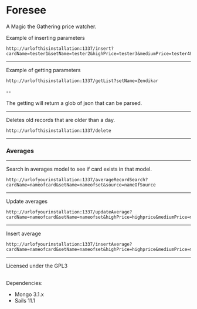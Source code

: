# Foresee

A Magic the Gathering price watcher.  


Example of inserting parameters

````
http://urlofthisinstallation:1337/insert?cardName=tester1&setName=tester2&highPrice=tester3&mediumPrice=tester4&lowPrice=tester5&source=Starcity
````

----

Example of getting parameters

````
http://urlofthisinstallation:1337/getList?setName=Zendikar
````
--

The getting will return a glob of json that can be parsed.

----

Deletes old records that are older than a day.

````
http://urlofthisinstallation:1337/delete
````

----

### Averages

----

Search in averages model to see if card exists in that model.

````
http://urlofyourinstallation:1337/averageRecordSearch?cardName=nameofcard&setName=nameofset&source=nameOfSource
````
----

Update averages

````
http://urlofyourinstallation:1337/updateAverage?cardName=nameofcard&setName=nameofset&highPrice=highprice&mediumPrice=mediumprice&lowPrice=lowprice&averageHighPrice=averagehighprice&averageMedPrice=averagemediumprice&averageLowPrice=averagelowprice
````

----

Insert average

````
http://urlofyourinstallation:1337/insertAverage?cardName=nameofcard&setName=nameofset&highPrice=highprice&mediumPrice=mediumprice&lowPrice=lowprice&averageHighPrice=averagehighprice&averageMedPrice=averagemediumprice&averageLowPrice=averagelowprice
````

----

Licensed under the GPL3
##

Dependencies:


* Mongo 3.1.x
* Sails 11.1
